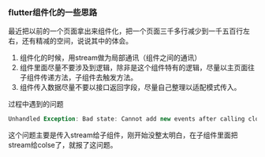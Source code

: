 ### flutter组件化的一些思路

最近把以前的一个页面拿出来组件化，把一个页面三千多行减少到一千五百行左右，还有精减的空间，说说其中的体会。

1. 组件化的时候，用stream做为局部通讯（组件之间的通讯）
2. 组件里面尽量不要涉及到逻辑，除非是这个组件特有的逻辑，尽量以主页面往子组件传递方法，子组件去触发方法。
3. 组件传入数据尽量不要以接口返回字段，尽量自己整理以适配模式传入。

过程中遇到的问题
```dart
Unhandled Exception: Bad state: Cannot add new events after calling close (NOT SAME CASE)
```
这个问题主要是传入stream给子组件，刚开始没整太明白，在子组件里面把stream给colse了，就报了这问题。
